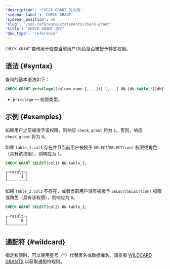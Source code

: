 ```yaml
---
'description': 'CHECK GRANT 的文档'
'sidebar_label': 'CHECK GRANT'
'sidebar_position': 56
'slug': '/sql-reference/statements/check-grant'
'title': 'CHECK GRANT 语句'
'doc_type': 'reference'
---
```


`CHECK GRANT` 查询用于检查当前用户/角色是否被授予特定权限。

## 语法 {#syntax}

查询的基本语法如下：

```sql
CHECK GRANT privilege[(column_name [,...])] [,...] ON {db.table[*]|db[*].*|*.*|table[*]|*}
```

- `privilege` — 权限类型。

## 示例 {#examples}

如果用户之前被授予该权限，则响应 `check_grant` 将为 `1`。否则，响应 `check_grant` 将为 `0`。

如果 `table_1.col1` 存在并且当前用户被授予 `SELECT`/`SELECT(con)` 权限或角色（具有该权限），则响应为 `1`。
```sql
CHECK GRANT SELECT(col1) ON table_1;
```

```text
┌─result─┐
│      1 │
└────────┘
```
如果 `table_2.col2` 不存在，或者当前用户没有被授予 `SELECT`/`SELECT(con)` 权限或角色（具有该权限），则响应为 `0`。
```sql
CHECK GRANT SELECT(col2) ON table_2;
```

```text
┌─result─┐
│      0 │
└────────┘
```

## 通配符 {#wildcard}
指定权限时，可以使用星号（`*`）代替表名或数据库名。请查看 [WILDCARD GRANTS](../../sql-reference/statements/grant.md#wildcard-grants) 以获取通配符规则。
